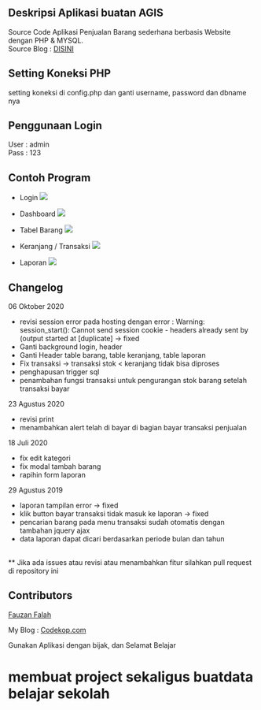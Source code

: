 ## Deskripsi Aplikasi buatan AGIS

Source Code Aplikasi Penjualan Barang sederhana berbasis Website dengan PHP & MYSQL.
<br>
Source Blog : <a href="https://www.codekop.com/read/source-code-aplikasi-penjualan-barang-kasir-dengan-php-amp-mysql-gratis.html" target="_blank">DISINI</a>

## Setting Koneksi PHP

setting koneksi di config.php dan ganti username, password dan dbname nya

## Penggunaan Login

User : admin
<br/>
Pass : 123

## Contoh Program

- Login
  <img src="https://raw.githubusercontent.com/fauzan1892/pos-kasir-php/master/assets/img/pic/login.png">

- Dashboard
  <img src="https://raw.githubusercontent.com/fauzan1892/pos-kasir-php/master/assets/img/pic/1.png">

- Tabel Barang
  <img src="https://raw.githubusercontent.com/fauzan1892/pos-kasir-php/master/assets/img/pic/2.png">

- Keranjang / Transaksi
  <img src="https://raw.githubusercontent.com/fauzan1892/pos-kasir-php/master/assets/img/pic/4.png">

- Laporan
  <img src="https://raw.githubusercontent.com/fauzan1892/pos-kasir-php/master/assets/img/pic/5.png">

## Changelog

06 Oktober 2020<br>

- revisi session error pada hosting dengan error :
  Warning: session_start(): Cannot send session cookie - headers already sent by (output started at [duplicate] -> fixed
- Ganti background login, header
- Ganti Header table barang, table keranjang, table laporan
- Fix transaksi -> transaksi stok < keranjang tidak bisa diproses
- penghapusan trigger sql
- penambahan fungsi transaksi untuk pengurangan stok barang setelah transaksi bayar

23 Agustus 2020<br>

- revisi print
- menambahkan alert telah di bayar di bagian bayar transaksi penjualan

18 Juli 2020<br>

- fix edit kategori
- fix modal tambah barang
- rapihin form laporan

29 Agustus 2019 <br>

- laporan tampilan error -> fixed
- klik button bayar transaksi tidak masuk ke laporan -> fixed
- pencarian barang pada menu transaksi sudah otomatis dengan tambahan jquery ajax
- data laporan dapat dicari berdasarkan periode bulan dan tahun

<br>
** Jika ada issues atau revisi atau menambahkan fitur silahkan pull request di repository ini

## Contributors

<a href="https://fauzan.codekop.com/"> Fauzan Falah</a>

My Blog : <a href="https://www.codekop.com/"> Codekop.com</a>

Gunakan Aplikasi dengan bijak, dan Selamat Belajar

# membuat project sekaligus buatdata belajar sekolah
